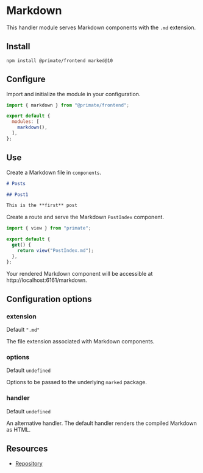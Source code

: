 # Markdown

This handler module serves Markdown components with the `.md` extension.

## Install

`npm install @primate/frontend marked@10`

## Configure

Import and initialize the module in your configuration.

```js caption=primate.config.js
import { markdown } from "@primate/frontend";

export default {
  modules: [
    markdown(),
  ],
};
```
## Use

Create a Markdown file in `components`.

```md caption=components/PostIndex.md
# Posts

## Post1

This is the **first** post
```

Create a route and serve the Markdown `PostIndex` component.

```js caption=routes/markdown.js
import { view } from "primate";

export default {
  get() {
    return view("PostIndex.md");
  },
};
```

Your rendered Markdown component will be accessible at
http://localhost:6161/markdown.

## Configuration options

### extension

Default `".md"`

The file extension associated with Markdown components.

### options

Default `undefined`

Options to be passed to the underlying `marked` package.

### handler

Default `undefined`

An alternative handler. The default handler renders the compiled Markdown as
HTML.

## Resources

* [Repository][repo]

[repo]: https://github.com/primatejs/primate/tree/master/packages/frontend
